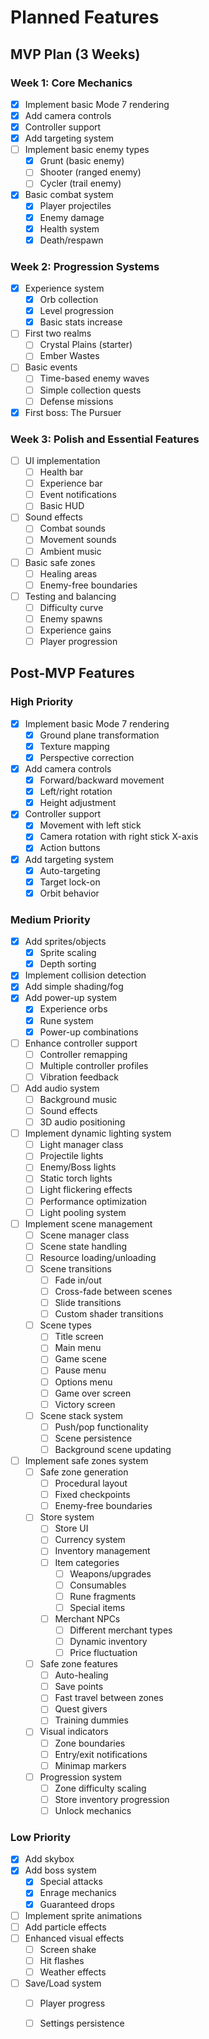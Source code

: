 # Planned Features

## MVP Plan (3 Weeks)

### Week 1: Core Mechanics
- [x] Implement basic Mode 7 rendering
- [x] Add camera controls
- [x] Controller support
- [x] Add targeting system
- [ ] Implement basic enemy types
  - [x] Grunt (basic enemy)
  - [ ] Shooter (ranged enemy)
  - [ ] Cycler (trail enemy)
- [x] Basic combat system
  - [x] Player projectiles
  - [x] Enemy damage
  - [x] Health system
  - [x] Death/respawn

### Week 2: Progression Systems
- [x] Experience system
  - [x] Orb collection
  - [x] Level progression
  - [x] Basic stats increase
- [ ] First two realms
  - [ ] Crystal Plains (starter)
  - [ ] Ember Wastes
- [ ] Basic events
  - [ ] Time-based enemy waves
  - [ ] Simple collection quests
  - [ ] Defense missions
- [x] First boss: The Pursuer

### Week 3: Polish and Essential Features
- [ ] UI implementation
  - [ ] Health bar
  - [ ] Experience bar
  - [ ] Event notifications
  - [ ] Basic HUD
- [ ] Sound effects
  - [ ] Combat sounds
  - [ ] Movement sounds
  - [ ] Ambient music
- [ ] Basic safe zones
  - [ ] Healing areas
  - [ ] Enemy-free boundaries
- [ ] Testing and balancing
  - [ ] Difficulty curve
  - [ ] Enemy spawns
  - [ ] Experience gains
  - [ ] Player progression

## Post-MVP Features

### High Priority
- [x] Implement basic Mode 7 rendering
  - [x] Ground plane transformation
  - [x] Texture mapping
  - [x] Perspective correction
- [x] Add camera controls
  - [x] Forward/backward movement
  - [x] Left/right rotation
  - [x] Height adjustment
- [x] Controller support
  - [x] Movement with left stick
  - [x] Camera rotation with right stick X-axis
  - [x] Action buttons
- [x] Add targeting system
  - [x] Auto-targeting
  - [x] Target lock-on
  - [x] Orbit behavior

### Medium Priority
- [x] Add sprites/objects
  - [x] Sprite scaling
  - [x] Depth sorting
- [x] Implement collision detection
- [x] Add simple shading/fog
- [x] Add power-up system
  - [x] Experience orbs
  - [x] Rune system
  - [x] Power-up combinations
- [ ] Enhance controller support
  - [ ] Controller remapping
  - [ ] Multiple controller profiles
  - [ ] Vibration feedback
- [ ] Add audio system
  - [ ] Background music
  - [ ] Sound effects
  - [ ] 3D audio positioning
- [ ] Implement dynamic lighting system
  - [ ] Light manager class
  - [ ] Projectile lights
  - [ ] Enemy/Boss lights
  - [ ] Static torch lights
  - [ ] Light flickering effects
  - [ ] Performance optimization
  - [ ] Light pooling system
- [ ] Implement scene management
  - [ ] Scene manager class
  - [ ] Scene state handling
  - [ ] Resource loading/unloading
  - [ ] Scene transitions
    - [ ] Fade in/out
    - [ ] Cross-fade between scenes
    - [ ] Slide transitions
    - [ ] Custom shader transitions
  - [ ] Scene types
    - [ ] Title screen
    - [ ] Main menu
    - [ ] Game scene
    - [ ] Pause menu
    - [ ] Options menu
    - [ ] Game over screen
    - [ ] Victory screen
  - [ ] Scene stack system
    - [ ] Push/pop functionality
    - [ ] Scene persistence
    - [ ] Background scene updating
- [ ] Implement safe zones system
  - [ ] Safe zone generation
    - [ ] Procedural layout
    - [ ] Fixed checkpoints
    - [ ] Enemy-free boundaries
  - [ ] Store system
    - [ ] Store UI
    - [ ] Currency system
    - [ ] Inventory management
    - [ ] Item categories
      - [ ] Weapons/upgrades
      - [ ] Consumables
      - [ ] Rune fragments
      - [ ] Special items
    - [ ] Merchant NPCs
      - [ ] Different merchant types
      - [ ] Dynamic inventory
      - [ ] Price fluctuation
  - [ ] Safe zone features
    - [ ] Auto-healing
    - [ ] Save points
    - [ ] Fast travel between zones
    - [ ] Quest givers
    - [ ] Training dummies
  - [ ] Visual indicators
    - [ ] Zone boundaries
    - [ ] Entry/exit notifications
    - [ ] Minimap markers
  - [ ] Progression system
    - [ ] Zone difficulty scaling
    - [ ] Store inventory progression
    - [ ] Unlock mechanics

### Low Priority
- [x] Add skybox
- [x] Add boss system
  - [x] Special attacks
  - [x] Enrage mechanics
  - [x] Guaranteed drops
- [ ] Implement sprite animations
- [ ] Add particle effects
- [ ] Enhanced visual effects
  - [ ] Screen shake
  - [ ] Hit flashes
  - [ ] Weather effects
- [ ] Save/Load system
  - [ ] Player progress
  - [ ] Settings persistence







